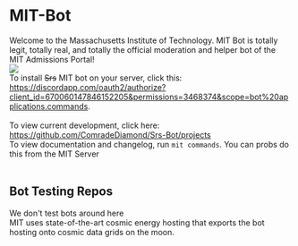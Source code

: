 # MIT-Bot
Welcome to the Massachusetts Institute of Technology. MIT Bot is totally legit, totally real, and totally the official moderation and helper bot of the MIT Admissions Portal! <br />
<img src="https://th.bing.com/th/id/OIP.XO0ANe2OLsCbgU0mo_eGygHaEK?pid=ImgDet&rs=1" />
<br />
To install ~~Srs~~ MIT bot on your server, click this: https://discordapp.com/oauth2/authorize?client_id=670060147846152205&permissions=3468374&scope=bot%20applications.commands. <br><br>
To view current development, click here: https://github.com/ComradeDiamond/Srs-Bot/projects <br>
To view documentation and changelog, run `mit commands`. You can probs do this from the MIT Server
<br /><br />
## Bot Testing Repos
We don't test bots around here <br />
MIT uses state-of-the-art cosmic energy hosting that exports the bot hosting onto cosmic data grids on the moon.
